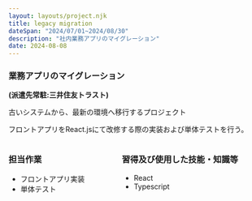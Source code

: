 ```yaml
---
layout: layouts/project.njk
title: legacy migration
dateSpan: "2024/07/01~2024/08/30"
description: "社内業務アプリのマイグレーション"
date: 2024-08-08
---
```


### 業務アプリのマイグレーション
**(派遣先常駐:三井住友トラスト)**

古いシステムから、最新の環境へ移行するプロジェクト

フロントアプリをReact.jsにて改修する際の実装および単体テストを行う。

<div class="columns">
<div class="column">

### 担当作業

- フロントアプリ実装
- 単体テスト

</div>
<div class="column">

### 習得及び使用した技能・知識等

- React
- Typescript

</div>
</div>
